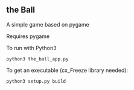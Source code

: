 ## the Ball

A simple game based on pygame

Requires pygame 

To run with Python3
```
python3 the_ball_app.py
```

To get an executable (cx_Freeze library needed):
```
python3 setup.py build
```